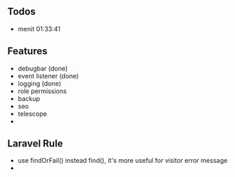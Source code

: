 ## Todos
- menit 01:33:41

## Features
- debugbar              (done)
- event listener        (done)
- logging               (done)
- role permissions
- backup
- seo
- telescope
- 

## Laravel Rule
- use findOrFail() instead find(), it's more useful for visitor error message
- 